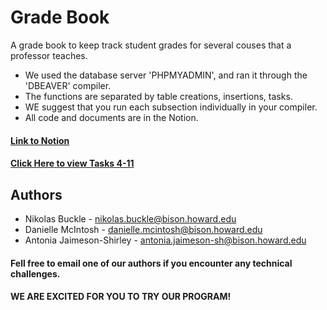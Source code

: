 # Grade Book
A grade book to keep track student grades for several couses that a professor teaches.

* We used the database server 'PHPMYADMIN', and ran it through the 'DBEAVER' compiler.
* The functions are separated by table creations, insertions, tasks.
* WE suggest that you run each subsection individually in your compiler.
* All code and documents are in the Notion.

#### [Link to Notion](https://autumn-pike-23d.notion.site/Grade-Book-Database-b4edb98d912749dfb16e9270f3519934)
#### [Click Here to view Tasks 4-11](https://autumn-pike-23d.notion.site/TASKS-4-11-4e7d19ee320e41079d2ad3d3ef0da26c)

## Authors
* Nikolas Buckle - nikolas.buckle@bison.howard.edu
* Danielle McIntosh - danielle.mcintosh@bison.howard.edu
* Antonia Jaimeson-Shirley - antonia.jaimeson-sh@bison.howard.edu

#### Fell free to email one of our authors if you encounter any technical challenges.
#### WE ARE EXCITED FOR YOU TO TRY OUR PROGRAM!
